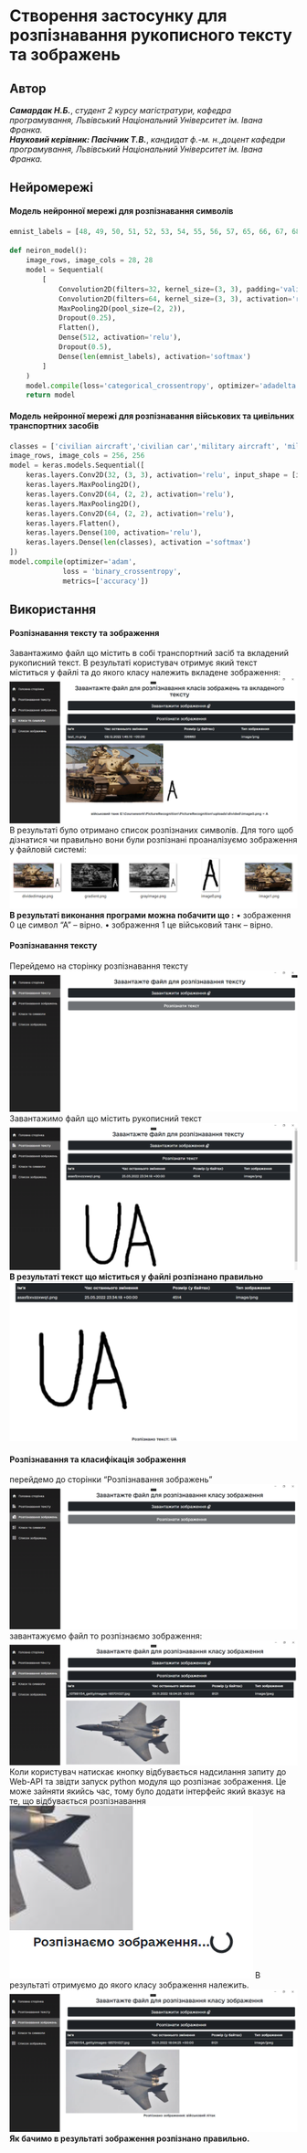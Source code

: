 # Створення застосунку для розпізнавання рукописного тексту та зображень


## Автор
***Самардак Н.Б.***, *студент 2 курсу магістратури, кафедра програмування, Львівський Національний Університет ім. Івана Франка.*  
***Науковий керівник: Пасічник Т.В.***, *кандидат ф.-м. н.,доцент кафедри програмування, Львівський Національний Університет ім. Івана Франка.*



## Нейромережі 

#### Модель нейронної мережі для розпізнавання символів
```python
emnist_labels = [48, 49, 50, 51, 52, 53, 54, 55, 56, 57, 65, 66, 67, 68, 69, 70, 71, 72, 73, 74, 75, 76, 77, 78, 79, 80, 81, 82, 83, 84, 85, 86, 87, 88, 89, 90, 97, 98, 99, 100, 101, 102, 103, 104, 105, 106, 107, 108, 109, 110, 111, 112, 113, 114, 115, 116, 117, 118, 119, 120, 121, 122]

def neiron_model():
    image_rows, image_cols = 28, 28
    model = Sequential(
        [
            Convolution2D(filters=32, kernel_size=(3, 3), padding='valid', input_shape=(image_rows, image_cols, 1), activation='relu'),
            Convolution2D(filters=64, kernel_size=(3, 3), activation='relu'),
            MaxPooling2D(pool_size=(2, 2)),
            Dropout(0.25),
            Flatten(),
            Dense(512, activation='relu'),
            Dropout(0.5),
            Dense(len(emnist_labels), activation='softmax')
        ]
    )
    model.compile(loss='categorical_crossentropy', optimizer='adadelta', metrics=['accuracy'])
    return model
```
#### Модель нейронної мережі для розпізнавання військових та цивільних транспортних засобів 

```python
classes = ['civilian aircraft','civilian car','military aircraft', 'military helicopter','military tank','military truck']
image_rows, image_cols = 256, 256
model = keras.models.Sequential([
    keras.layers.Conv2D(32, (3, 3), activation='relu', input_shape = [image_rows, image_cols,3]),
    keras.layers.MaxPooling2D(),
    keras.layers.Conv2D(64, (2, 2), activation='relu'),
    keras.layers.MaxPooling2D(),
    keras.layers.Conv2D(64, (2, 2), activation='relu'),
    keras.layers.Flatten(),
    keras.layers.Dense(100, activation='relu'),
    keras.layers.Dense(len(classes), activation ='softmax')
])
model.compile(optimizer='adam',
             loss = 'binary_crossentropy',
             metrics=['accuracy'])
```

## Використання

#### Розпізнавання тексту та зображення
Завантажимо файл що містить в собі транспортний засіб та вкладений рукописний текст.
В результаті користувач отримує який текст міститься у файлі та до якого класу належить вкладене зображення:
![plot](./test/9.png)
В результаті було отримано список розпізнаних символів. Для того щоб дізнатися чи правильно вони були розпізнані проаналізуємо зображення у файловій системі:
![plot](./test/10.png)
**В результаті виконання програми можна побачити що :**
•	зображення 0 це cимвол “А” – вірно.
•	зображення 1 це військовий танк – вірно.


#### Розпізнавання тексту
Перейдемо на сторінку розпізнавання тексту
![plot](./test/2.png)
Завантажимо файл що містить рукописний текст
![plot](./test/3.png)
**В результаті текст що міститься у файлі розпізнано правильно**
![plot](./test/4.png)

#### Розпізнавання та класифікація зображення
перейдемо до сторінки “Розпізнавання зображень”
![plot](./test/5.png)
завантажуємо файл то розпізнаємо зображення:
![plot](./test/6.png)
Коли користувач натискає кнопку відбувається надсилання запиту до Web-API та звідти запуск python модуля що розпізнає зображення. Це може зайняти якийсь час, тому було додати інтерфейс який вказує на те, що відбувається розпізнавання
![plot](./test/7.png)
В результаті отримуємо до якого класу зображення належить.
![plot](./test/8.png)
**Як бачимо в результаті зображення розпізнано правильно.**



